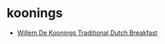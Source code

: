 # koonings

 * [Willem De Koonings Traditional Dutch Breakfast](../index/w/willem-de-koonings-traditional-dutch-breakfast-108326.json)

